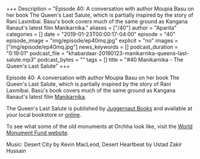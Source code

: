 +++
Description = "Episode 40: A conversation with author Moupia Basu on her book The Queen's Last Salute, which is partially inspired by the story of Rani Laxmibai. Basu's book covers much of the same ground as Kangana Ranaut's latest film Manikarnika."
aliases = ["/40"]
author = "Aparita"
categories = []
date = "2019-01-23T00:00:17-04:00"
episode = "40"
episode_image = "img/episode/ep40mq.jpg"
explicit = "no"
images = ["img/episode/ep40mq.jpg"]
news_keywords = []
podcast_duration = "0:19:01"
podcast_file = "khabardaar-20190123-manikarnika-queens-last-salute.mp3"
podcast_bytes = ""
tags = []
title = "#40 Manikarnika - The Queen's Last Salute"
+++

Episode 40: A conversation with author Moupia Basu on her book The Queen's Last Salute, which is partially inspired by the story of Rani Laxmibai. Basu's book covers much of the same ground as Kangana Ranaut's latest film [Manikarnika](https://www.youtube.com/watch?v=tKmkMVaNu9g).

The Queen's Last Salute is published by [Juggernaut Books](http://blog.juggernaut.in/queens_last_salute_lakshmibai_moupia_basu/) and available at your local bookstore or [online](https://www.amazon.in/Queens-Last-Salute-Jhansee-mutiny/dp/9353450241).

To see what some of the old monuments at Orchha look like, visit the [World Monument Fund website](https://www.wmf.org/project/sites-orchha).

Music: Desert City by Kevin MacLeod, Desert Heartbeat by Ustad Zakir Hussain
